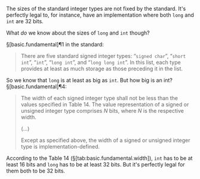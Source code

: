 The sizes of the standard integer types are not fixed by the standard. It's perfectly legal to, for instance, have an implementation where both `long` and `int` are 32 bits.

What *do* we know about the sizes of `long` and `int` though?

§[basic.fundamental]¶1 in the standard:

> There are five standard signed integer types: “`signed char`”, “`short int`”, “`int`”, “`long int`”, and “`long long int`”. In this list, each type provides at least as much storage as those preceding it in the list.

So we know that `long` is at least as big as `int`. But how big is an int? §[basic.fundamental]¶4:

> The width of each signed integer type shall not be less than the values specified in Table 14. The value representation of a signed or unsigned integer type comprises *N* bits, where *N* is the respective width.
>
> (...)
>
> Except as specified above, the width of a signed or unsigned integer type is implementation-defined.

According to the Table 14 (§[tab:basic.fundamental.width]), `int` has to be at least 16 bits and `long` has to be at least 32 bits. But it's perfectly legal for them both to be 32 bits.
